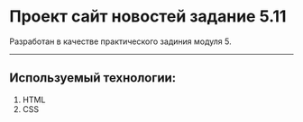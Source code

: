 # Проект сайт новостей задание 5.11

Разработан в качестве практического задиния модуля 5.

---

## Используемый технологии:
1. HTML
2. CSS

